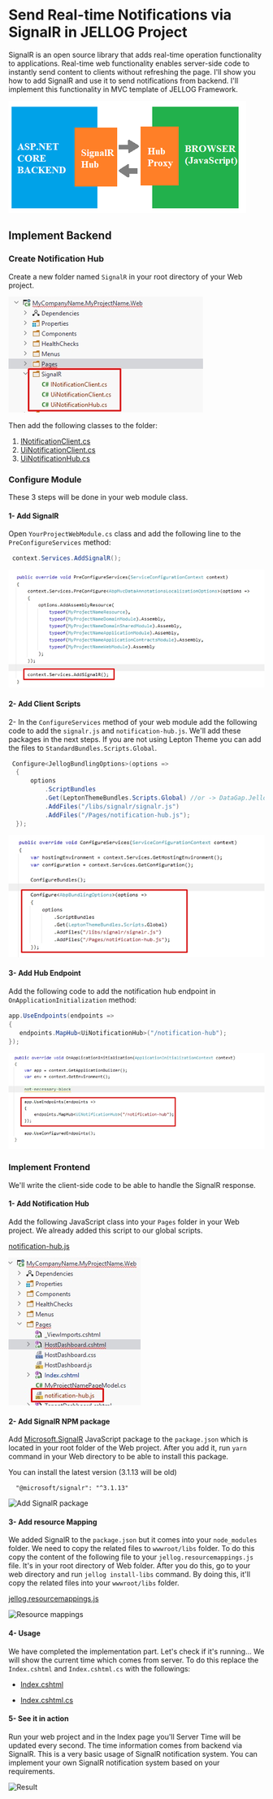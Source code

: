 # Send Real-time Notifications via SignalR in JELLOG Project

SignalR is an open source library that adds real-time operation functionality to applications. Real-time web functionality enables server-side code to instantly send content to clients without refreshing the page. I'll show you how to add SignalR and use it to send notifications from backend. I'll implement this functionality in MVC template of JELLOG Framework.

![signalr-architecture](signalr-architecture.png)

## Implement Backend

### Create Notification Hub

Create a new folder named `SignalR` in your root directory of your Web project.

![SignalR Folder](signalr-folder.jpg)

Then add the following classes to the folder:

1. [INotificationClient.cs](https://gist.github.com/ebicoglu/f7dc22cca2d353f8bf7f68a03e3395b8#file-inotificationclient-cs)
2. [UiNotificationClient.cs](https://gist.github.com/ebicoglu/f7dc22cca2d353f8bf7f68a03e3395b8#file-uinotificationclient-cs)
3. [UiNotificationHub.cs](https://gist.github.com/ebicoglu/f7dc22cca2d353f8bf7f68a03e3395b8#file-uinotificationhub-cs)

### Configure Module

These 3 steps will be done in your web module class.

#### 1- Add SignalR

Open `YourProjectWebModule.cs` class and add the following line to the `PreConfigureServices` method:

```csharp
 context.Services.AddSignalR();
```



![PreConfigureServices](preconfigureservices.jpg)



#### 2- Add Client Scripts

2- In the `ConfigureServices` method of your web module add the following code to add the `signalr.js` and `notification-hub.js`. We'll add these packages in the next steps. If you are not using Lepton Theme you can add the files to `StandardBundles.Scripts.Global`.

```csharp
 Configure<JellogBundlingOptions>(options =>
  {
      options
          .ScriptBundles
          .Get(LeptonThemeBundles.Scripts.Global) //or -> DataGap.Jellog.AspNetCore.Mvc.UI.Theme.Shared.Bundling.StandardBundles.Scripts.Global
          .AddFiles("/libs/signalr/signalr.js")
          .AddFiles("/Pages/notification-hub.js");
  });
  ```
 
![Script Bundles](add-script-bundles.jpg)

#### 3- Add Hub Endpoint

Add the following code to add the notification hub endpoint in `OnApplicationInitialization`  method:

```csharp
app.UseEndpoints(endpoints =>
{
   endpoints.MapHub<UiNotificationHub>("/notification-hub");
});
```

![Add endpoint](add-endpoint.jpg)

### Implement Frontend

We'll write the client-side code to be able to handle the SignalR response. 

#### 1- Add Notification Hub 

Add the following JavaScript class into your `Pages` folder in your Web project. We already added this script to our global scripts.

[notification-hub.js](https://gist.github.com/ebicoglu/f7dc22cca2d353f8bf7f68a03e3395b8#file-notification-hub-js)

![notification-hub.js](notification-hub.jpg)

#### 2- Add SignalR NPM package

Add [Microsoft.SignalR](https://www.npmjs.com/package/@microsoft/signalr) JavaScript package to the `package.json` which is located in your root folder of the Web project. After you add it, run `yarn` command in your Web directory to be able to install this package.

You can install the latest version (3.1.13 will be old)
```
  "@microsoft/signalr": "^3.1.13"
````

![Add SignalR package](signalr-package.jpg)

#### 3- Add resource Mapping

We added SignalR to the `package.json` but it comes into your `node_modules` folder. We need to copy the related files to `wwwroot/libs` folder. To do this copy the content of the following file to your `jellog.resourcemappings.js` file. It's in your root directory of Web folder. After you do this, go to your web directory and run `jellog install-libs` command. By doing this, it'll copy the related files into your `wwwroot/libs` folder.

[jellog.resourcemappings.js](https://gist.github.com/ebicoglu/f7dc22cca2d353f8bf7f68a03e3395b8#file-jellog-resourcemapping-js)

![Resource mappings](resource-mappings.jpg)

#### 4- Usage

We have completed the implementation part. Let's check if it's running...
We will show the current time which comes from server.
To do this replace the `Index.cshtml` and `Index.cshtml.cs` with the followings:

- [Index.cshtml](https://gist.github.com/ebicoglu/f7dc22cca2d353f8bf7f68a03e3395b8#file-index-cshtml)

- [Index.cshtml.cs](https://gist.github.com/ebicoglu/f7dc22cca2d353f8bf7f68a03e3395b8#file-index-cshtml-cs)


#### 5- See it in action

Run your web project and in the Index page you'll Server Time will be updated every second. The time information comes from backend via SignalR.
This is a very basic usage of SignalR notification system. 
You can implement your own SignalR notification system based on your requirements.

![Result](result.jpg)
